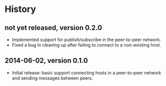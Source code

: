 # History


## not yet released, version 0.2.0

- Implemented support for publish/subscribe in the peer-to-peer network.
- Fixed a bug in cleaning up after failing to connect to a non-existing host.


## 2014-06-02, version 0.1.0

- Initial release: basic support connecting hosts in a peer-to-peer network and
  sending messages between peers.
